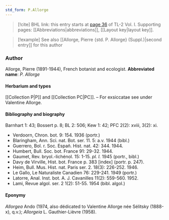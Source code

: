 ```yaml
---
std_form: P.Allorge
---
```


> [!cite] BHL link: this entry starts at [page 36](https://www.biodiversitylibrary.org/page/33120167) of TL-2 Vol. I.
> Supporting pages: [[Abbreviations|abbreviations]], [[Layout key|layout key]].

> [!example] See also [[Allorge, Pierre {std. P. Allorge} (Suppl.)|second entry]] for this author

### Author

Allorge, Pierre (1891-1944), French botanist and ecologist. 
**Abbreviated name**: *P. Allorge*

#### Herbarium and types

[[Collection P|P]] and [[Collection PC|PC]]. – For exsiccatae see under Valentine Allorge.

#### Bibliography and biography

Barnhart 1: 43; Bossert p. 8; BL 2: 506; Kew 1: 42; PFC 2(2): xviii, 3(2): xi.
- Verdoorn, Chron. bot. 9: 154. 1936 (portr.)
- Blaringham, Ann. Sci. nat. Bot. ser. 11. 5: a.v. 1944 (bibl.)
- Guerrero, Bol. r. Soc. Españ. Hist. nat. 42: 344. 1944.
- Humbert, Bull. Soc. bot. France 91: 29-32. 1944.
- Gaumet, Rev. bryol.-lichénol. 15: 1-15. *pl. I.* 1945 (portr., bibl.)
- Davy de Virville, Hist. bot. France p. 383 \[index\] (portr. p. 247).
- Heim, Bull. Mus. Hist. nat. Paris ser. 2. 18(3): 226-252. 1946.
- Le Gallo, Le Naturaliste Canadien 76: 229-241. 1949 (portr.)
- Latorre, Anal. Inst. bot. A. J. Cavanilles 11(2): 559-560. 1952.
- Lami, Revue algol. ser. 2 1(2): 51-55. 1954 (bibl. algol.)

#### Eponymy

*Allorgea* Ando (1974, also dédicated to Valentine Allorge née Sélitsky (1888-x), q.v.); *Allorgeia* L. Gauthier-Lièvre (1958).

